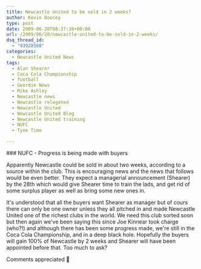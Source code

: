 ```yaml
---
title: Newcastle United to be sold in 2 weeks?
author: Kevin Doocey
type: post
date: 2009-06-20T08:37:38+00:00
url: /2009/06/20/newcastle-united-to-be-sold-in-2-weeks/
dsq_thread_id:
  - "93928588"
categories:
  - Newcastle United News
tags:
  - Alan Shearer
  - Coca Cola Championship
  - football
  - Geordie News
  - Mike Ashley
  - Newcastle news
  - Newcastle relegated
  - Newcastle United
  - Newcastle United Blog
  - Newcastle United training
  - NUFC
  - Tyne Time

---
```

### NUFC - Progress is being made with buyers

Apparently Newcastle could be sold in about two weeks, according to a source within the club. This is encouraging news and the news that follows would be even better. They expect  a managerial announcement (Shearer) by the 28th which would give Shearer time to train the lads, and get rid of some surplus player as well as bring some new ones in.

It's understood that all the buyers want Shearer as manager but of cours there can only be one owner unless they all pitched in and made Newcastle United one of the richest clubs in the world. We need this club sorted soon but then again we've been saying this since Joe Kinnear took charge (who?!) and although there has been some progress made, we're still in the Coca Cola Championship, and in a deep black hole. Hopefully the buyers will gain 100% of Newcastle by 2 weeks and Shearer will have been appointed before that. Too much to ask?

Comments appreciated 🙂
